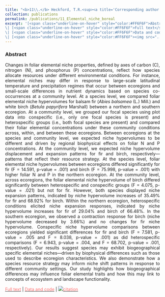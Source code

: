 ```yaml
---
title: "<b>11\\.</b> Heckford, T.R.<sup><a title='Corresponding author'>✉</a></sup>, Leroux, S.J., Vander Wal, E., <u>Rizzuto, M.</u>, Balluffi-Fry, J., Richmond, I.C., Wiersma, Y.F. **Foliar elemental niche responses of balsam fir (<i>Abies balsamea</i>) and white birch (<i>Betula papyrifera</i>) to differing community types across geographic scales.** Ecology and Evolution, 12, e9244. <img src='../images/open_access.png'>"
collection: publications
permalink: /publications/11_Elemental_niche_boreal
excerpt: '[<span class="underline-on-hover" style="color:#FF6F6F">Abstract</span>](../publications/11_Elemental_niche_boreal)
\| [<span class="underline-on-hover" style="color:#FF6F6F">Full text</span>](https://doi.org/10.1002/ece3.9244)
\| [<span class="underline-on-hover" style="color:#FF6F6F">Data and code</span>](https://doi.org/10.6084/m9.figshare.8247134)
\| [<span class="underline-on-hover" style="color:#FF6F6F"><img src="../images/bibtex.svg">citation</span>](../bibtex/11_Elemental_niche_boreal.bib)'
---
```


### Abstract

<p style='text-align: justify;'>
Changes in foliar elemental niche properties, defined by axes of carbon (C), nitrogen (N), and phosphorus (P) concentrations, reflect how species allocate resources under different environmental conditions. For instance, elemental niches may differ in response to large-scale latitudinal temperature and precipitation regimes that occur between ecoregions and small-scale differences in nutrient dynamics based on species co-occurrences at a community level. At a species level, we compared foliar elemental niche hypervolumes for balsam fir (<i>Abies balsamea</i> (L.) Mill.) and white birch (<i>Betula papyrifera</i> Marshall) between a northern and southern ecoregion. At a community level, we grouped our focal species using plot data into conspecific (i.e., only one focal species is present) and heterospecific groups (i.e., both focal species are present) and compared their foliar elemental concentrations under these community conditions across, within, and between these ecoregions. Between ecoregions at the species and community level, we expected niche hypervolumes to be different and driven by regional biophysical effects on foliar N and P concentrations. At the community level, we expected niche hypervolume displacement and expansion patterns for fir and birch, respectively—patterns that reflect their resource strategy. At the species level, foliar elemental niche hypervolumes between ecoregions differed significantly for fir (F = 14.591, p-value = .001) and birch (F = 75.998, p-value = .001) with higher foliar N and P in the northern ecoregion. At the community level, across ecoregions, the foliar elemental niche hypervolume of birch differed significantly between heterospecific and conspecific groups (F = 4.075, p-value = .021) but not for fir. However, both species displayed niche expansion patterns, indicated by niche hypervolume increases of 35.49% for fir and 68.92% for birch. Within the northern ecoregion, heterospecific conditions elicited niche expansion responses, indicated by niche hypervolume increases for fir of 29.04% and birch of 66.48%. In the southern ecoregion, we observed a contraction response for birch (niche hypervolume decreased by 3.66%) and no changes for fir niche hypervolume. Conspecific niche hypervolume comparisons between ecoregions yielded significant differences for fir and birch (F = 7.581, p-value = .005 and F = 8.038, p-value = .001) as did heterospecific comparisons (F = 6.943, p-value = .004, and F = 68.702, p-value = .001, respectively). Our results suggest species may exhibit biogeographical specific elemental niches—driven by biophysical differences such as those used to describe ecoregion characteristics. We also demonstrate how a species resource strategy may inform niche shift patterns in response to different community settings. Our study highlights how biogeographical differences may influence foliar elemental traits and how this may link to concepts of ecosystem and landscape functionality.
</p>

[<span class="underline-on-hover" style="color:#FF6F6F">Full text</span>](https://doi.org/10.1002/ece3.9244)
\| [<span class="underline-on-hover" style="color:#FF6F6F">Data and code</span>](https://doi.org/10.6084/m9.figshare.8247134)
\| [<span class="underline-on-hover" style="color:#FF6F6F"><img src="../images/bibtex.svg">citation</span>](../bibtex/11_Elemental_niche_boreal.bib)

